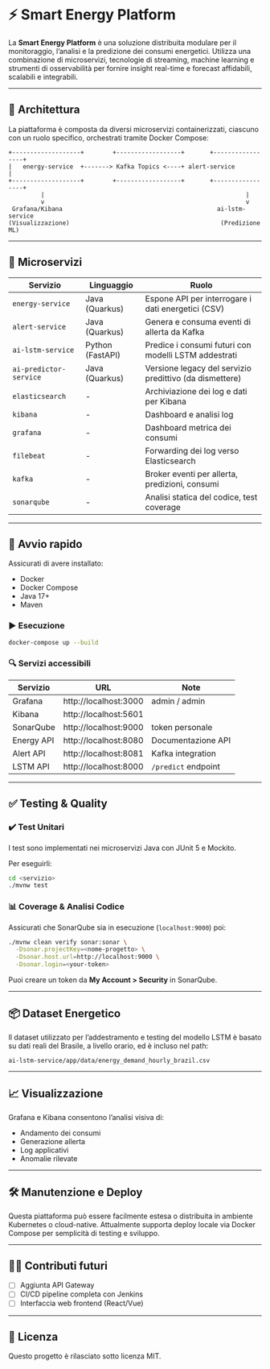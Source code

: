 # ⚡ Smart Energy Platform

La **Smart Energy Platform** è una soluzione distribuita modulare per il monitoraggio, l’analisi e la predizione dei consumi energetici. Utilizza una combinazione di microservizi, tecnologie di streaming, machine learning e strumenti di osservabilità per fornire insight real-time e forecast affidabili, scalabili e integrabili.

---

## 🧩 Architettura

La piattaforma è composta da diversi microservizi containerizzati, ciascuno con un ruolo specifico, orchestrati tramite Docker Compose:

```plaintext
+-------------------+        +------------------+       +-----------------+
|   energy-service  +-------> Kafka Topics <----+ alert-service         |
+-------------------+        +------------------+       +-----------------+
         |                                                        |
         v                                                        v
 Grafana/Kibana                                           ai-lstm-service
(Visualizzazione)                                          (Predizione ML)
```

---

## 🧱 Microservizi

| Servizio              | Linguaggio | Ruolo |
|-----------------------|------------|-------|
| `energy-service`      | Java (Quarkus) | Espone API per interrogare i dati energetici (CSV) |
| `alert-service`       | Java (Quarkus) | Genera e consuma eventi di allerta da Kafka |
| `ai-lstm-service`     | Python (FastAPI) | Predice i consumi futuri con modelli LSTM addestrati |
| `ai-predictor-service`| Java (Quarkus) | Versione legacy del servizio predittivo (da dismettere) |
| `elasticsearch`       | - | Archiviazione dei log e dati per Kibana |
| `kibana`              | - | Dashboard e analisi log |
| `grafana`             | - | Dashboard metrica dei consumi |
| `filebeat`            | - | Forwarding dei log verso Elasticsearch |
| `kafka`               | - | Broker eventi per allerta, predizioni, consumi |
| `sonarqube`           | - | Analisi statica del codice, test coverage |

---

## 🚀 Avvio rapido

Assicurati di avere installato:

- Docker
- Docker Compose
- Java 17+
- Maven

### ▶️ Esecuzione

```bash
docker-compose up --build
```

### 🔍 Servizi accessibili

| Servizio     | URL                       | Note                |
|--------------|---------------------------|---------------------|
| Grafana      | http://localhost:3000     | admin / admin       |
| Kibana       | http://localhost:5601     |                     |
| SonarQube    | http://localhost:9000     | token personale     |
| Energy API   | http://localhost:8080     | Documentazione API  |
| Alert API    | http://localhost:8081     | Kafka integration   |
| LSTM API     | http://localhost:8000     | `/predict` endpoint |

---

## ✅ Testing & Quality

### ✔️ Test Unitari

I test sono implementati nei microservizi Java con JUnit 5 e Mockito.

Per eseguirli:

```bash
cd <servizio>
./mvnw test
```

### 📊 Coverage & Analisi Codice

Assicurati che SonarQube sia in esecuzione (`localhost:9000`) poi:

```bash
./mvnw clean verify sonar:sonar \
  -Dsonar.projectKey=<nome-progetto> \
  -Dsonar.host.url=http://localhost:9000 \
  -Dsonar.login=<your-token>
```

Puoi creare un token da **My Account > Security** in SonarQube.

---

## 📦 Dataset Energetico

Il dataset utilizzato per l’addestramento e testing del modello LSTM è basato su dati reali del Brasile, a livello orario, ed è incluso nel path:

```
ai-lstm-service/app/data/energy_demand_hourly_brazil.csv
```

---

## 📈 Visualizzazione

Grafana e Kibana consentono l’analisi visiva di:

- Andamento dei consumi
- Generazione allerta
- Log applicativi
- Anomalie rilevate

---

## 🛠️ Manutenzione e Deploy

Questa piattaforma può essere facilmente estesa o distribuita in ambiente Kubernetes o cloud-native. Attualmente supporta deploy locale via Docker Compose per semplicità di testing e sviluppo.

---

## 👨‍💻 Contributi futuri

- [ ] Aggiunta API Gateway
- [ ] CI/CD pipeline completa con Jenkins
- [ ] Interfaccia web frontend (React/Vue)

---

## 📝 Licenza

Questo progetto è rilasciato sotto licenza MIT.
